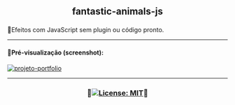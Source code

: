## <p align="center">fantastic-animals-js</p>
🔸Efeitos com JavaScript sem plugin ou código pronto.

***
#### 🔸Pré-visualização (screenshot):
[![projeto-portfolio](https://user-images.githubusercontent.com/80191040/208984831-da3189c1-f343-4190-9ec1-6129a4b71d68.png)](https://adriwco.github.io/projeto-portfolio)

***
### <p align="center">🔸[![License: MIT](https://img.shields.io/badge/License-MIT-red.svg)](https://opensource.org/licenses/MIT)🔸</p>
